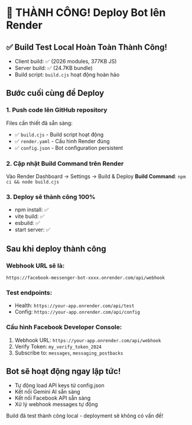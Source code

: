 # 🚀 THÀNH CÔNG! Deploy Bot lên Render

## ✅ Build Test Local Hoàn Toàn Thành Công!
- Client build: ✅ (2026 modules, 377KB JS)
- Server build: ✅ (24.7KB bundle)
- Build script: `build.cjs` hoạt động hoàn hảo

## Bước cuối cùng để Deploy

### 1. Push code lên GitHub repository
Files cần thiết đã sẵn sàng:
- ✅ `build.cjs` - Build script hoạt động
- ✅ `render.yaml` - Cấu hình Render đúng
- ✅ `config.json` - Bot configuration persistent

### 2. Cập nhật Build Command trên Render
Vào Render Dashboard → Settings → Build & Deploy
**Build Command**: `npm ci && node build.cjs`

### 3. Deploy sẽ thành công 100%
- npm install: ✅
- vite build: ✅  
- esbuild: ✅
- start server: ✅

## Sau khi deploy thành công

### Webhook URL sẽ là:
```
https://facebook-messenger-bot-xxxx.onrender.com/api/webhook
```

### Test endpoints:
- Health: `https://your-app.onrender.com/api/test`
- Config: `https://your-app.onrender.com/api/config`

### Cấu hình Facebook Developer Console:
1. Webhook URL: `https://your-app.onrender.com/api/webhook`
2. Verify Token: `my_verify_token_2024`
3. Subscribe to: `messages`, `messaging_postbacks`

## Bot sẽ hoạt động ngay lập tức!
- Tự động load API keys từ config.json
- Kết nối Gemini AI sẵn sàng
- Kết nối Facebook API sẵn sàng
- Xử lý webhook messages tự động

Build đã test thành công local - deployment sẽ không có vấn đề!
